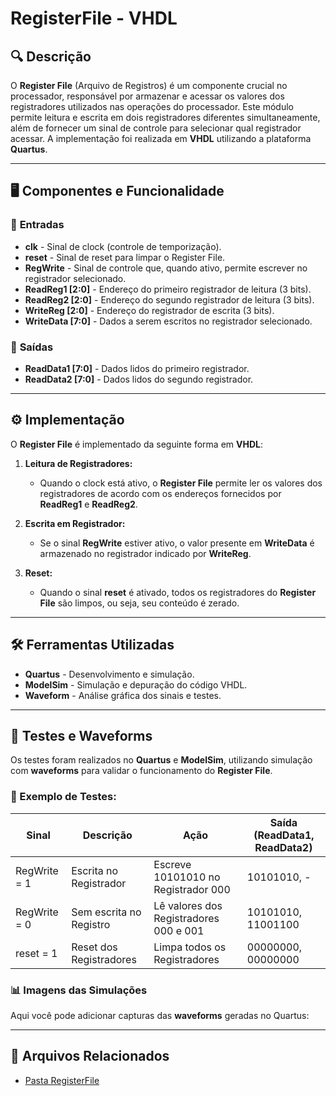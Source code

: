 # RegisterFile - VHDL

## 🔍 Descrição
O **Register File** (Arquivo de Registros) é um componente crucial no processador, responsável por armazenar e acessar os valores dos registradores utilizados nas operações do processador. Este módulo permite leitura e escrita em dois registradores diferentes simultaneamente, além de fornecer um sinal de controle para selecionar qual registrador acessar. A implementação foi realizada em **VHDL** utilizando a plataforma **Quartus**.

---

## 🖥️ Componentes e Funcionalidade

### 🔹 **Entradas**
- **clk** - Sinal de clock (controle de temporização).
- **reset** - Sinal de reset para limpar o Register File.
- **RegWrite** - Sinal de controle que, quando ativo, permite escrever no registrador selecionado.
- **ReadReg1 [2:0]** - Endereço do primeiro registrador de leitura (3 bits).
- **ReadReg2 [2:0]** - Endereço do segundo registrador de leitura (3 bits).
- **WriteReg [2:0]** - Endereço do registrador de escrita (3 bits).
- **WriteData [7:0]** - Dados a serem escritos no registrador selecionado.

### 🔹 **Saídas**
- **ReadData1 [7:0]** - Dados lidos do primeiro registrador.
- **ReadData2 [7:0]** - Dados lidos do segundo registrador.

---

## ⚙️ Implementação
O **Register File** é implementado da seguinte forma em **VHDL**:

1. **Leitura de Registradores:**
   - Quando o clock está ativo, o **Register File** permite ler os valores dos registradores de acordo com os endereços fornecidos por **ReadReg1** e **ReadReg2**.

2. **Escrita em Registrador:**
   - Se o sinal **RegWrite** estiver ativo, o valor presente em **WriteData** é armazenado no registrador indicado por **WriteReg**.

3. **Reset:**
   - Quando o sinal **reset** é ativado, todos os registradores do **Register File** são limpos, ou seja, seu conteúdo é zerado.

---

## 🛠️ Ferramentas Utilizadas
- **Quartus** - Desenvolvimento e simulação.
- **ModelSim** - Simulação e depuração do código VHDL.
- **Waveform** - Análise gráfica dos sinais e testes.

---

## 🔬 Testes e Waveforms

Os testes foram realizados no **Quartus** e **ModelSim**, utilizando simulação com **waveforms** para validar o funcionamento do **Register File**.

### 📌 Exemplo de Testes:
| Sinal        | Descrição             | Ação                                     | Saída (ReadData1, ReadData2) |
|--------------|-----------------------|------------------------------------------|------------------------------|
| RegWrite = 1 | Escrita no Registrador | Escreve 10101010 no Registrador 000      | 10101010, -                  |
| RegWrite = 0 | Sem escrita no Registro| Lê valores dos Registradores 000 e 001  | 10101010, 11001100           |
| reset = 1    | Reset dos Registradores| Limpa todos os Registradores            | 00000000, 00000000           |

### 📊 **Imagens das Simulações**
Aqui você pode adicionar capturas das **waveforms** geradas no Quartus:

 

---

## 📂 Arquivos Relacionados

- [Pasta RegisterFile](../src/RegisterFile)
